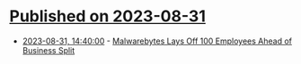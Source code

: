 # [Published on 2023-08-31](index.md)

* [2023-08-31, 14:40:00](https://slashdot.org/story/23/08/31/1437248/malwarebytes-lays-off-100-employees-ahead-of-business-split?utm_source=rss1.0mainlinkanon&utm_medium=feed) - [Malwarebytes Lays Off 100 Employees Ahead of Business Split](https://slashdot.org/story/23/08/31/1437248/malwarebytes-lays-off-100-employees-ahead-of-business-split?utm_source=rss1.0mainlinkanon&utm_medium=feed)
